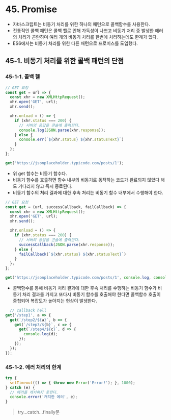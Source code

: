 # 45. Promise

- 자바스크립트는 비동기 처리를 위한 하나의 패턴으로 콜백함수를 사용한다.
- 전통적인 콜백 패턴은 콜백 헬로 인해 가독성이 나쁘고 비동기 처리 중 발생한 에러의 처리가 곤란하며 여러 개의 비동기 처리를 한번에 처리하는데도 한계가 있다.
- ES6에서는 비동기 처리를 위한 다른 패턴으로 프로미스를 도입했다.

## 45-1. 비동기 처리를 위한 콜백 패턴의 단점

### 45-1-1. 콜백 헬

```javascript
// GET 요청
const get = url => {
  const xhr = new XMLHttpRequest();
  xhr.open('GET', url);
  xhr.send();

  xhr.onload = () => {
    if (xhr.status === 200) {
      // 서버의 응답을 콘솔에 출력한다.
      console.log(JSON.parse(xhr.response));
    } else {
      console.err(`${xhr.status} ${xhr.statusText}`)
    }
  };
};

get('https://jsonplaceholder.typicode.com/posts/1');
```

- 위 get 함수는 비동기 함수다.
- 비동기 함수를 호출하면 함수 내부의 비동기로 동작하는 코드가 완료되지 않았다 해도 기다리지 않고 즉시 종료된다.
- 비동기 함수의 처리 결과에 대한 후속 처리는 비동기 함수 내부에서 수행해야 한다.

```javascript
// GET 요청
const get = (url, successCallback, failCallback) => {
  const xhr = new XMLHttpRequest();
  xhr.open('GET', url);
  xhr.send();

  xhr.onload = () => {
    if (xhr.status === 200) {
      // 서버의 응답을 콘솔에 출력한다.
      successCallback(JSON.parse(xhr.response));
    } else {
      failCallback(`${xhr.status} ${xhr.statusText}`)
    }
  };
};

get('https://jsonplaceholder.typicode.com/posts/1', console.log, console.error);
```

- 콜백함수를 통해 비동기 처리 결과에 대한 후속 처리를 수행하는 비동기 함수가 비동기 처리 결과를 가지고 또다시 비동기 함수를 호출해야 한다면 콜백함수 호출이 중첩되어 복잡도가 높아지는 현상이 발생한다.

```javascript
  // callback hell
get('/step1', a => {
  get(`/step2/${a}`, b => {
    get(`/step3/${b}`, c => {
      get(`/step4/${c}`, d => {
        console.log(d);
      });
    });
  });
});
```

### 45-1-2. 에러 처리의 한계

```javascript
try {
  setTimeout(() => { throw new Error('Error!'); }, 1000);
} catch (e) {
  // 에러를 캐치하지 못한다.
  console.error('캐치한 에러', e);
}
```

> try...catch...finally문  
> 

